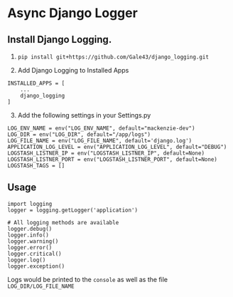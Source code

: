 # Async Django Logger

## Install Django Logging.
1. `pip install git+https://github.com/Gale43/django_logging.git`


2. Add Django Logging to Installed Apps
```
INSTALLED_APPS = [
    ...
    django_logging
]
```


3. Add the following settings in your Settings.py
```
LOG_ENV_NAME = env("LOG_ENV_NAME", default="mackenzie-dev")
LOG_DIR = env("LOG_DIR", default="/app/logs")
LOG_FILE_NAME = env("LOG_FILE_NAME", default='django.log')
APPLICATION_LOG_LEVEL = env("APPLICATION_LOG_LEVEL", default="DEBUG")
LOGSTASH_LISTNER_IP = env("LOGSTASH_LISTNER_IP", default=None)
LOGSTASH_LISTNER_PORT = env("LOGSTASH_LISTNER_PORT", default=None)
LOGSTASH_TAGS = []
```


## Usage
```
import logging
logger = logging.getLogger('application')

# All logging methods are available
logger.debug()
logger.info()
logger.warning()
logger.error()
logger.critical()
logger.log()
logger.exception()
```

Logs would be printed to the `console` as well as the file `LOG_DIR/LOG_FILE_NAME`

